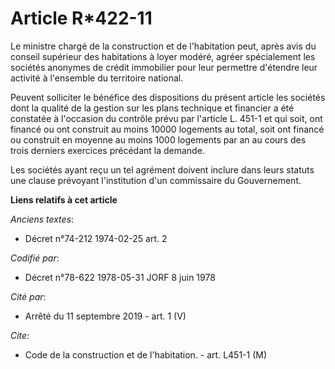 # Article R*422-11

Le ministre chargé de la construction et de l'habitation peut, après avis du conseil supérieur des habitations à loyer
modéré, agréer spécialement les sociétés anonymes de crédit immobilier pour leur permettre d'étendre leur activité à
l'ensemble du territoire national.

Peuvent solliciter le bénéfice des dispositions du présent article les sociétés dont la qualité de la gestion sur les plans
technique et financier a été constatée à l'occasion du contrôle prévu par l'article L. 451-1 et qui soit, ont financé ou ont
construit au moins 10000 logements au total, soit ont financé ou construit en moyenne au moins 1000 logements par an au cours
des trois derniers exercices précédant la demande.

Les sociétés ayant reçu un tel agrément doivent inclure dans leurs statuts une clause prévoyant l'institution d'un
commissaire du Gouvernement.

**Liens relatifs à cet article**

_Anciens textes_:

  - Décret n°74-212 1974-02-25 art. 2

_Codifié par_:

  - Décret n°78-622 1978-05-31 JORF 8 juin 1978

_Cité par_:

  - Arrêté du 11 septembre 2019 - art. 1 (V)

_Cite_:

  - Code de la construction et de l'habitation. - art. L451-1 (M)
